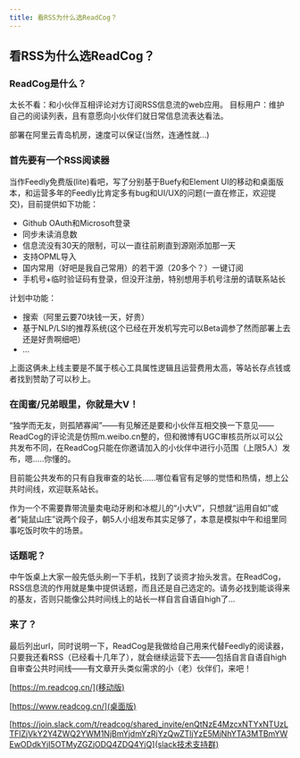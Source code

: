 ```yaml
---
title: 看RSS为什么选ReadCog？
---
```

## 看RSS为什么选ReadCog？

### ReadCog是什么？

太长不看：和小伙伴互相评论对方订阅RSS信息流的web应用。
目标用户：维护自己的阅读列表，且有意愿向小伙伴们就日常信息流表达看法。

部署在阿里云青岛机房，速度可以保证(当然，连通性就...)

### 首先要有一个RSS阅读器

当作Feedly免费版(lite)看吧，写了分别基于Buefy和Element UI的移动和桌面版本，和运营多年的Feedly比肯定多有bug和UI/UX的问题(一直在修正，欢迎提交)，目前提供如下功能：

- Github OAuth和Microsoft登录
- 同步未读消息数
- 信息流没有30天的限制，可以一直往前刷直到源刚添加那一天
- 支持OPML导入
- 国内常用（好吧是我自己常用）的若干源（20多个？）一键订阅
- 手机号+临时验证码有登录，但没开注册，特别想用手机号注册的请联系站长

计划中功能：

- 搜索（阿里云要70块钱一天，好贵）
- 基于NLP/LSI的推荐系统(这个已经在开发机写完可以Beta调参了然而部署上去还是好贵啊细吧）
- ...

上面这俩未上线主要是不属于核心工具属性逻辑且运营费用太高，等站长存点钱或者找到赞助了可以秒上。


### 在闺蜜/兄弟眼里，你就是大V！

“独学而无友，则孤陋寡闻”——有见解还是要和小伙伴互相交换一下意见——ReadCog的评论流是仿照m.weibo.cn整的，但和微博有UGC审核员所以可以公共发布不同，在ReadCog只能在你邀请加入的小伙伴中进行小范围（上限5人）发布，嗯.....你懂的。

目前能公共发布的只有自我审查的站长......哪位看官有足够的觉悟和热情，想上公共时间线，欢迎联系站长。

作为一个不需要靠带流量卖电动牙刷和冰棍儿的“小大V”，只想就“运用自如”或者“毙鼠山庄”说两个段子，朝5人小组发布其实足够了，本意是模拟中午和组里同事吃饭时吹牛的场景。

### 话题呢？

中午饭桌上大家一般先低头刷一下手机，找到了谈资才抬头发言。在ReadCog，RSS信息流的作用就是集中提供话题，而且还是自己选定的。请务必找到能谈得来的基友，否则只能像公共时间线上的站长一样自言自语自high了...

### 来了？

最后列出url，同时说明一下，ReadCog是我做给自己用来代替Feedly的阅读器，只要我还看RSS（已经看十几年了），就会继续运营下去——包括自言自语自high自审查公共时间线——有文章开头类似需求的小（老）伙伴们，来吧！

[https://m.readcog.cn/](移动版)

[https://www.readcog.cn/](桌面版)

[https://join.slack.com/t/readcog/shared_invite/enQtNzE4MzcxNTYxNTUzLTFlZjVkY2Y4ZWQ2YWM1NjBmYjdmYzRjYzQwZTljYzE5MjNhYTA3MTBmYWEwODdkYjI5OTMyZGZjODQ4ZDQ4YjQ](slack技术支持群)
